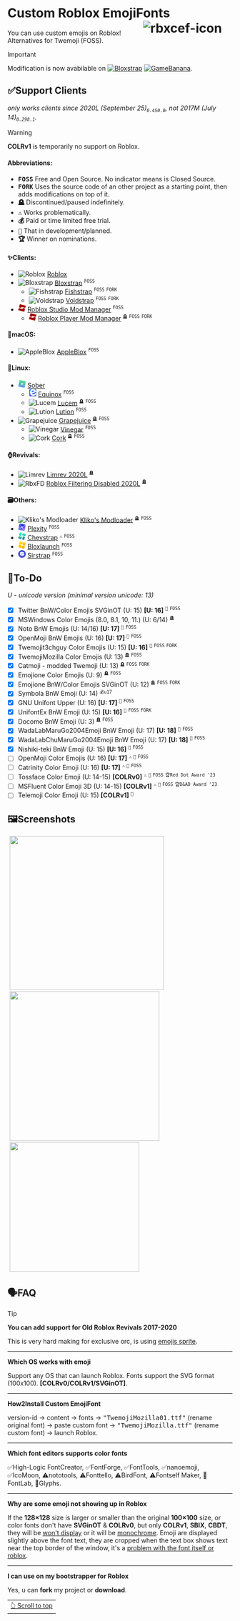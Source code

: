 <!--p align="center">
  <img src="assets/rbxcef-icon.png" width="256">
</p-->

# Custom Roblox EmojiFonts [<img src="assets/rbxcef-icon.png" width="200" align="right" alt="rbxcef-icon">]()
You can use custom emojis on Roblox! Alternatives for Twemoji (FOSS).
> [!IMPORTANT]
> Modification is now avabilable on
[![Bloxstrap](https://img.shields.io/badge/Bloxstrap-3D38C0?style=flat&logo=roblox&logoColor=white)](http://github.com/pizzaboxer/bloxstrap)  [![GameBanana](https://img.shields.io/badge/GameBanana-FFD700?style=flat&logo=gamebanana&logoColor=black)](http://gamebanana.com/mods/455178).

## ✅Support Clients
*only works clients since 2020L (September 25)<sub>`0.450.0`</sub>, not 2017M (July 14)<sub>`0.298.1`</sub>.*
> [!WARNING]
> **COLRv1** is temporarily no support on Roblox.

####  Abbreviations:

- **<kbd>FOSS</kbd>** Free and Open Source. No indicator means is Closed Source.
- **<kbd>FORK</kbd>** Uses the source code of an other project as a starting point, then adds modifications on top of it.
- **<kbd>🪦</kbd>** Discontinued/paused indefinitely.
- **<kbd>⚠</kbd>** Works problematically.
- **<kbd>💰</kbd>** Paid or time limited free trial.
- **<kbd>📆</kbd>** That in development/planned.
- **<kbd>🏆</kbd>** Winner on nominations.

#### ✨Clients:
- <img src="https://avatars.githubusercontent.com/u/4195619?s=200&v=4" alt="Roblox" width="17" height="17"/> [Roblox](http://www.roblox.com/) 
- <img src="https://github.com/pizzaboxer/bloxstrap/blob/main/Images/Bloxstrap.png" alt="Bloxstrap" width="17" height="17"/> [Bloxstrap](http://github.com/pizzaboxer/bloxstrap) <sup>`FOSS`</sup>
  - <img src="https://github.com/returnrqt/fishstrap/blob/main/Images/Bloxstrap.png" alt="Fishstrap" width="17" height="17"/> [Fishstrap](http://github.com/returnrqt/fishstrap) <sup>`FOSS`</sup> <sup>`FORK`</sup>
  - <img src="https://github.com/voidstrap/Voidstrap/blob/main/Bloxstrap/Voidstrap.png" alt="Voidstrap" width="15" height="17"/> [Voidstrap](http://github.com/midaskira/Voidstrap) <sup>`FOSS`</sup> <sup>`FORK`</sup>
- <img src="https://github.com/MaximumADHD/Roblox-Studio-Mod-Manager/blob/main/ProjectSrc/Resources/Logo.png" alt="RbxSModManager" width="17" height="17"/> [Roblox Studio Mod Manager](http://github.com/MaximumADHD/Roblox-Studio-Mod-Manager) <sup>`FOSS`</sup>
  - <img src="https://github.com/MaximumADHD/Roblox-Studio-Mod-Manager/blob/main/ProjectSrc/Resources/Logo.png" alt="RbxSModManager" width="17" height="17"/> [Roblox Player Mod Manager](http://github.com/Malte0621/Roblox-Player-Mod-Manager) <sup>`🪦`</sup> <sup>`FOSS`</sup> <sup>`FORK`</sup>

#### 🍎macOS:
- <img src="https://github.com/OrigamingWasTaken/appleblox/blob/main/.github/assets/logo.png" alt="AppleBlox" width="17" height="17"/> [AppleBlox](http://github.com/OrigamingWasTaken/appleblox) <sup>`FOSS`</sup>

#### 🐧Linux:
- <img src="https://github.com/vinegarhq/sober/blob/master/sober.svg" alt="Sober" width="17" height="17"/> [Sober](http://github.com/vinegarhq/sober)
  - <img src="https://github.com/equinoxhq/equinox/blob/master/assets/equinox.svg" alt="Equinox" width="17" height="17"/> [Equinox](http://github.com/equinoxhq/equinox/) <sup>`FOSS`</sup>
  - <img src="https://raw.githubusercontent.com/xTrayambak/lucem/refs/heads/master/src/assets/lucem.png" alt="Lucem" width="17" height="17"/> [Lucem](http://github.com/xTrayambak/lucem) <sup>`🪦`</sup> <sup>`FOSS`</sup>
  - <img src="https://github.com/Wookhq/Lution/blob/latest/src/Lution/files/lution1.svg" alt="Lution" width="17" height="17"/> [Lution](http://github.com/Lutionhq/Lution/) <sup>`FOSS`</sup>
- <img src="https://gitlab.com/uploads/-/system/project/avatar/11688812/Grapejuice.png" alt="Grapejuice" width="17" height="17"/> [Grapejuice](http://gitlab.com/brinkervii/grapejuice) <sup>`🪦`</sup> <sup>`FOSS`</sup>
  - <img src="https://github.com/vinegarhq/vinegar/blob/master/data/icons/vinegar.svg" alt="Vinegar" width="17" height="17"/> [Vinegar](http://github.com/vinegarhq/vinegar) <sup>`FOSS`</sup>
  - <img src="https://github.com/Bugadinho/Cork/raw/master/resources/cork.svg" alt="Cork" width="17" height="17"/> [Cork](http://github.com/CorkHQ/Cork) <sup>`🪦`</sup> <sup>`FOSS`</sup>

#### ⌚Revivals:
- <img src="https://github.com/NikSavchenk0/rbxcustom-fontemojis/assets/58150480/e3d1abc6-d172-4c62-9505-ce75393c0fee" alt="Limrev" width="17" height="17"/> [Limrev 2020L](http://www.roblox.cat/) <sup>`🪦`</sup>
- <img src="https://img.itch.zone/aW1nLzEzMTU5MTUwLmpwZw==/315x250%23c/28t7d4.jpg" alt="RbxFD" width="17" height="17"/> [Roblox Filtering Disabled 2020L](http://jetray.itch.io/roblox-filtering-disabled) <sup>`🪦`</sup>

#### 🗃️Others:
- <img src="https://github.com/klikos-modloader/klikos-modloader/blob/main/images/logo.png" alt="Kliko's Modloader" width="17" height="17"/> [Kliko's Modloader](http://github.com/TheKliko/klikos-modloader) <sup>`🪦`</sup> <sup>`FOSS`</sup>
- <img src="https://github.com/KloBraticc/Plexity/blob/main/Images/plexityv2.png" alt="Plexity" width="17" height="17"/> [Plexity](http://github.com/KloBraticc/Plexity) <sup>`FOSS`</sup>
- <img src="https://github.com/FrosSky/Chevstrap/blob/main/app/src/main/res/mipmap-xhdpi/ic_launcher.png" alt="Chevstrap" width="17" height="17"/> [Chevstrap](http://github.com/FrosSky/Chevstrap) <sup>`⚠`</sup> <sup>`FOSS`</sup>
- <img src="https://github.com/bloxlaunch/app/blob/main/public/favicon.png" alt="Bloxlaunch" width="17" height="17"/> [Bloxlaunch](https://github.com/bloxlaunch/app) <sup>`FOSS`</sup>
- <img src="https://github.com/massimopaganigh/Sirstrap/blob/main/images/Sirstrap.png" alt="Sirstrap" width="17" height="17"/> [Sirstrap](http://github.com/massimopaganigh/Sirstrap) <sup>`FOSS`</sup>


## 📜To-Do
*U - unicode version (minimal version unicode: 13)*
- [x] Twitter BnW/Color Emojis SVGinOT (U: 15) **[U: 16]** <sup>`📆`</sup> <sup>`FOSS`</sup>
- [x] MSWindows Color Emojis (8.0, 8.1, 10, 11.) (U: 6/14) <sup>`🪦`</sup>
- [x] Noto BnW Emojis (U: 14/16) **[U: 17]** <sup>`📆`</sup> <sup>`FOSS`</sup>
- [x] OpenMoji BnW Emojis (U: 16) **[U: 17]** <sup>`📆`</sup> <sup>`FOSS`</sup>
- [x] Twemojit3chguy Color Emojis (U: 15) **[U: 16]** <sup>`📆`</sup> <sup>`FOSS`</sup> <sup>`FORK`</sup>
- [x] TwemojiMozilla Color Emojis (U: 13) <sup>`🪦`</sup> <sup>`FOSS`</sup>
- [x] Catmoji - modded Twemoji (U: 13) <sup>`🪦`</sup> <sup>`FOSS`</sup> <sup>`FORK`</sup>
- [x] Emojione Color Emojis (U: 9) <sup>`🪦`</sup> <sup>`FOSS`</sup>
- [x] Emojione BnW/Color Emojis SVGinOT (U: 12) <sup>`🪦`</sup> <sup>`FOSS`</sup> <sup>`FORK`</sup>
- [x] Symbola BnW Emoji (U: 14) <sup>`💰u17`</sup>
- [x] GNU Unifont Upper (U: 16) **[U: 17]** <sup>`📆`</sup> <sup>`FOSS`</sup>
- [x] UnifontEx BnW Emoji (U: 15) **[U: 16]** <sup>`📆`</sup> <sup>`FOSS`</sup> <sup>`FORK`</sup>
- [x] Docomo BnW Emoji (U: 3) <sup>`🪦`</sup> <sup>`FOSS`</sup>
- [x] WadaLabMaruGo2004Emoji BnW Emoji (U: 17) **[U: 18]** <sup>`📆`</sup> <sup>`FOSS`</sup>
- [x] WadaLabChuMaruGo2004Emoji BnW Emoji (U: 17) **[U: 18]** <sup>`📆`</sup> <sup>`FOSS`</sup>
- [x] Nishiki-teki BnW Emoji (U: 15) **[U: 16]** <sup>`📆`</sup> <sup>`FOSS`</sup>
- [ ] OpenMoji Color Emojis (U: 16) **[U: 17]** <sup>`⚠`</sup> <sup>`📆`</sup> <sup>`FOSS`</sup>
- [ ] Catrinity Color Emoji (U: 16) **[U: 17]** <sup>`⚠`</sup> <sup>`📆`</sup> <sup>`FOSS`</sup>
- [ ] Tossface Color Emoji (U: 14-15) **[COLRv0]** <sup>`⚠`</sup> <sup>`📆`</sup> <sup>`FOSS`</sup> <sup>`🏆Red Dot Award '23`</sup>
- [ ] MSFluent Color Emoji 3D (U: 14-15) **[COLRv1]** <sup>`⚠`</sup> <sup>`📆`</sup> <sup>`FOSS`</sup> <sup>`🏆D&AD Award '23`</sup>
- [ ] Telemoji Color Emoji (U: 15) **[COLRv1]** <sup>`📆`</sup>

## 🖼Screenshots
<p>
  <a href="#"><img src="assets/screenshot1.png" width="345" height="345" hspace="5"/></a>
  <a href="#"><img src="assets/screenshot2.png" width="335" height="335" hspace="5"/></a>
  <a href="#"><img src="assets/screenshot3.png" width="290" height="290" hspace="5"/></a>
</p>

## 🗣FAQ

> [!TIP]
> **You can add support for Old Roblox Revivals 2017-2020**
> 
> This is very hard making for exclusive orc, is using <ins>emojis sprite</ins>.
> 
> ***
> 
> **Which OS works with emoji**
> 
> Support any OS that can launch Roblox. Fonts support the SVG format (100x100). **[COLRv0/COLRv1/SVGinOT]**.
> 
> ***
>
> **How2Install Custom EmojiFont**
> 
> version-id → content → fonts → <kbd>"TwemojiMozilla01.ttf"</kbd> (rename original font) → paste custom font → <kbd>"TwemojiMozilla.ttf"</kbd> (rename custom font) → launch Roblox.
>
> ***
> 
> **Which font editors supports color fonts**
> 
> ✅High-Logic FontCreator, ✅FontForge, ✅FontTools, ✅nanoemoji, ✅IcoMoon, ⚠️nototools, ⚠️Fonttello, ⚠️BirdFont, ⚠️Fontself Maker, 🚫FontLab, 🚫Glyphs.
>
> ***
>
> **Why are some emoji not showing up in Roblox**
> 
> If the **128×128** size is larger or smaller than the original **100×100** size, or color fonts don't have **SVGinOT** & **COLRv0**, but only **COLRv1**, **SBIX**, **CBDT**, they will be <ins>won't display</ins> or it will be <ins>monochrome</ins>.
> Emoji are displayed slightly above the font text, they are cropped when the text box shows text near the top border of the window, it's a <ins>problem with the font itself or roblox</ins>.
>
> ***
>
> **I can use on my bootstrapper for Roblox**
>
> Yes, u can **fork** my project or **download**.

<div align="right">
<table><td>
<a href="#start-of-content">👆 Scroll to top</a>
</td></table>
</div>
<!--
* [Limrev 2020L (RIP)](http://www.roblox.cat/)
---
> [!WARNING]
> Placeholder.
---
Early: January, February, March, April
Mid: May, June, July, August
Late: September, October, November, December
* <img src="https://github.com/midaskira/Hellstrap/blob/ffd4c880b2711d4d91966bfdd06cdae4c74b0863/Images/Hellstrap.png" alt="Hellstrap" width="17" height="17"/> [Hellstrap](http://github.com/midaskira/Hellstrap) <sup>`FOSS`</sup> <sup>`FORK`</sup
-->
